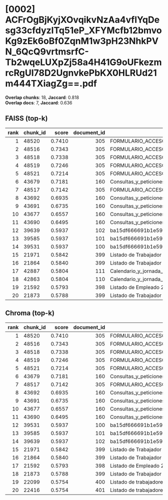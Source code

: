 # [0002] ACFrOgBjKyjXOvqikvNzAa4vflYqDesg33cfdyzITq51eP_XFYMcfb12bmvoKg9zEk6oBf0ZqnM1w3pH23NhkPVN_6QcQ9vrtmsrfC-Tb2wqeLUXpZj58a4H41G9oUFkezmrcRgUI78D2UgnvkePbKX0HLRUd21m444TXiagZg==.pdf

**Overlap chunks**: 18, **Jaccard**: 0.818  
**Overlap docs**: 7, **Jaccard**: 0.636

## FAISS (top-k)
rank | chunk_id | score | document_id | title
---:|---|---:|---:|---
1 | 48520 | 0.7410 | 305 | FORMULARIO_ACCESO_PID.pdf
2 | 48516 | 0.7343 | 305 | FORMULARIO_ACCESO_PID.pdf
3 | 48518 | 0.7338 | 305 | FORMULARIO_ACCESO_PID.pdf
4 | 48519 | 0.7246 | 305 | FORMULARIO_ACCESO_PID.pdf
5 | 48521 | 0.7214 | 305 | FORMULARIO_ACCESO_PID.pdf
6 | 43679 | 0.7181 | 160 | Consultas_y_peticiones2022CNSAJ4602226164S202204048883679.pdf
7 | 48517 | 0.7142 | 305 | FORMULARIO_ACCESO_PID.pdf
8 | 43692 | 0.6935 | 160 | Consultas_y_peticiones2022CNSAJ4602226164S202204048883679.pdf
9 | 43691 | 0.6735 | 160 | Consultas_y_peticiones2022CNSAJ4602226164S202204048883679.pdf
10 | 43677 | 0.6557 | 160 | Consultas_y_peticiones2022CNSAJ4602226164S202204048883679.pdf
11 | 43690 | 0.6495 | 160 | Consultas_y_peticiones2022CNSAJ4602226164S202204048883679.pdf
12 | 39639 | 0.5937 | 102 | ba15df666691b1e5961b681667a3bb0ca296991924138.pdf.pdf
13 | 39585 | 0.5937 | 101 | ba15df666691b1e5961b681667a3bb0ca296991924138.pdf (1).pdf
14 | 39531 | 0.5937 | 100 | ba15df666691b1e5961b681667a3bb0ca296991924138.pdf
15 | 21971 | 0.5842 | 399 | Listado de Trabajador 20250320_1242.csv
16 | 21864 | 0.5840 | 399 | Listado de Trabajador 20250320_1242.csv
17 | 42887 | 0.5804 | 111 | Calendario_y_jornada_2025.pdf
18 | 42863 | 0.5804 | 110 | Calendario_y_jornada_2025 (1).pdf
19 | 21592 | 0.5793 | 398 | Listado de Empleado 20250320_1240.csv
20 | 21873 | 0.5788 | 399 | Listado de Trabajador 20250320_1242.csv

## Chroma (top-k)
rank | chunk_id | score | document_id | title
---:|---|---:|---:|---
1 | 48520 | 0.7410 | 305 | FORMULARIO_ACCESO_PID.pdf
2 | 48516 | 0.7343 | 305 | FORMULARIO_ACCESO_PID.pdf
3 | 48518 | 0.7338 | 305 | FORMULARIO_ACCESO_PID.pdf
4 | 48519 | 0.7246 | 305 | FORMULARIO_ACCESO_PID.pdf
5 | 48521 | 0.7214 | 305 | FORMULARIO_ACCESO_PID.pdf
6 | 43679 | 0.7181 | 160 | Consultas_y_peticiones2022CNSAJ4602226164S202204048883679.pdf
7 | 48517 | 0.7142 | 305 | FORMULARIO_ACCESO_PID.pdf
8 | 43692 | 0.6935 | 160 | Consultas_y_peticiones2022CNSAJ4602226164S202204048883679.pdf
9 | 43691 | 0.6735 | 160 | Consultas_y_peticiones2022CNSAJ4602226164S202204048883679.pdf
10 | 43677 | 0.6557 | 160 | Consultas_y_peticiones2022CNSAJ4602226164S202204048883679.pdf
11 | 43690 | 0.6495 | 160 | Consultas_y_peticiones2022CNSAJ4602226164S202204048883679.pdf
12 | 39531 | 0.5937 | 100 | ba15df666691b1e5961b681667a3bb0ca296991924138.pdf
13 | 39585 | 0.5937 | 101 | ba15df666691b1e5961b681667a3bb0ca296991924138.pdf (1).pdf
14 | 39639 | 0.5937 | 102 | ba15df666691b1e5961b681667a3bb0ca296991924138.pdf.pdf
15 | 21971 | 0.5842 | 399 | Listado de Trabajador 20250320_1242.csv
16 | 21864 | 0.5840 | 399 | Listado de Trabajador 20250320_1242.csv
17 | 21592 | 0.5793 | 398 | Listado de Empleado 20250320_1240.csv
18 | 21873 | 0.5788 | 399 | Listado de Trabajador 20250320_1242.csv
19 | 22099 | 0.5754 | 400 | Listado de trabajadores y números tarjeta (1).csv
20 | 22416 | 0.5754 | 401 | Listado de trabajadores y números tarjeta.csv
